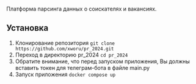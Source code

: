 Платформа парсинга данных о соискателях и вакансиях.
## Установка
1. Клонирование репозитория
``` git clone https://github.com/xworu/pr_2024.git ```
2. Переход в директорию pr_2024
``` cd pr_2024 ```
3. Обратите внимание, что перед запуском приложения, Вы должны вставить токен для телеграм-бота в файле main.py
4. Запуск приложения
``` docker compose up ```
